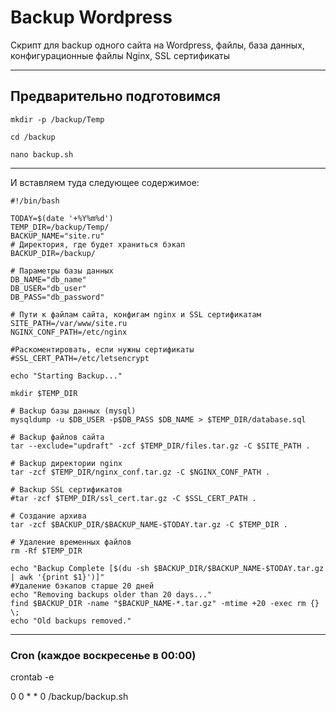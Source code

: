 # Backup Wordpress
Скрипт для backup одного сайта на Wordpress, файлы, база данных, конфигурационные файлы Nginx, SSL сертификаты

---

## Предварительно подготовимся

`mkdir -p /backup/Temp`

`cd /backup`

`nano backup.sh`

---

И вставляем туда следующее содержимое:

```
#!/bin/bash

TODAY=$(date '+%Y%m%d')
TEMP_DIR=/backup/Temp/
BACKUP_NAME="site.ru"
# Директория, где будет храниться бэкап
BACKUP_DIR=/backup/

# Параметры базы данных
DB_NAME="db_name"
DB_USER="db_user"
DB_PASS="db_password"

# Пути к файлам сайта, конфигам nginx и SSL сертификатам
SITE_PATH=/var/www/site.ru
NGINX_CONF_PATH=/etc/nginx

#Раскоментировать, если нужны сертификаты
#SSL_CERT_PATH=/etc/letsencrypt

echo "Starting Backup..."

mkdir $TEMP_DIR

# Backup базы данных (mysql)
mysqldump -u $DB_USER -p$DB_PASS $DB_NAME > $TEMP_DIR/database.sql

# Backup файлов сайта
tar --exclude="updraft" -zcf $TEMP_DIR/files.tar.gz -C $SITE_PATH .

# Backup директории nginx
tar -zcf $TEMP_DIR/nginx_conf.tar.gz -C $NGINX_CONF_PATH .

# Backup SSL сертификатов
#tar -zcf $TEMP_DIR/ssl_cert.tar.gz -C $SSL_CERT_PATH .

# Создание архива
tar -zcf $BACKUP_DIR/$BACKUP_NAME-$TODAY.tar.gz -C $TEMP_DIR .

# Удаление временных файлов
rm -Rf $TEMP_DIR

echo "Backup Complete [$(du -sh $BACKUP_DIR/$BACKUP_NAME-$TODAY.tar.gz | awk '{print $1}')]"
#Удаление бэкапов старше 20 дней
echo "Removing backups older than 20 days..."
find $BACKUP_DIR -name "$BACKUP_NAME-*.tar.gz" -mtime +20 -exec rm {} \;
echo "Old backups removed."
```

---
### Cron (каждое воскресенье в 00:00)

crontab -e

0 0 * * 0 /backup/backup.sh
